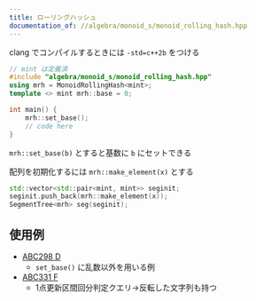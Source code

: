 ```yaml
---
title: ローリングハッシュ
documentation_of: //algebra/monoid_s/monoid_rolling_hash.hpp
---
```


clang でコンパイルするときには `-std=c++2b` をつける

```cpp
// mint は定義済
#include "algebra/monoid_s/monoid_rolling_hash.hpp"
using mrh = MonoidRollingHash<mint>;
template <> mint mrh::base = 0;

int main() {
    mrh::set_base();
    // code here
}
```

`mrh::set_base(b)` とすると基数に `b` にセットできる

配列を初期化するには `mrh::make_element(x)` とする

```cpp
std::vector<std::pair<mint, mint>> seginit;
seginit.push_back(mrh::make_element(x));
SegmentTree<mrh> seg(seginit);
```
## 使用例

- [ABC298 D](https://atcoder.jp/contests/abc298/submissions/51644766)
    - `set_base()` に乱数以外を用いる例
- [ABC331 F](https://atcoder.jp/contests/abc331/submissions/51644646)
    - 1点更新区間回分判定クエリ->反転した文字列も持つ
